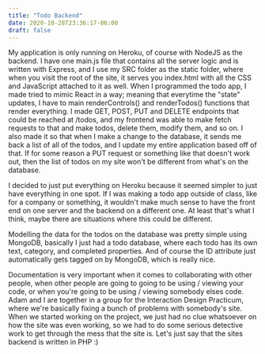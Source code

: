 ```yaml
---
title: "Todo Backend"
date: 2020-10-28T23:36:17-06:00
draft: false
---
```


My application is only running on Heroku, of course with NodeJS as the backend. I have one main.js file that contains all the server logic and is written with Express, and I use my SRC folder as the static folder, where when you visit the root of the site, it serves you index.html with all the CSS and JavaScript attached to it as well. When I programmed the todo app, I made tried to mimic React in a way; meaning that everytime the "state" updates, I have to main renderControls() and renderTodos() functions that render everything. I made GET, POST, PUT and DELETE endpoints that could be reached at /todos, and my frontend was able to make fetch requests to that and make todos, delete them, modify them, and so on. I also made it so that when I make a change to the database, it sends me back a list of all of the todos, and I update my entire application based off of that. If for some reason a PUT request or something like that doesn't work out, then the list of todos on my site won't be different from what's on the database.

I decided to just put everything on Heroku because it seemed simpler to just have everything in one spot. If I was making a todo app outside of class, like for a company or something, it wouldn't make much sense to have the front end on one server and the backend on a different one. At least that's what I think, maybe there are situations where this could be different.

Modelling the data for the todos on the database was pretty simple using MongoDB, basically I just had a todo database, where each todo has its own text, category, and completed properties. And of course the ID attribute just automatically gets tagged on by MongoDB, which is really nice. 

Documentation is very important when it comes to collaborating with other people, when other people are going to going to be using / viewing your code, or when you're going to be using / viewing somebody elses code. Adam and I are together in a group for the Interaction Design Practicum, where we're basically fixing a bunch of problems with somebody's site. When we started working on the project, we just had no clue whatsoever on how the site was even working, so we had to do some serious detective work to get through the mess that the site is. Let's just say that the sites backend is written in PHP :)